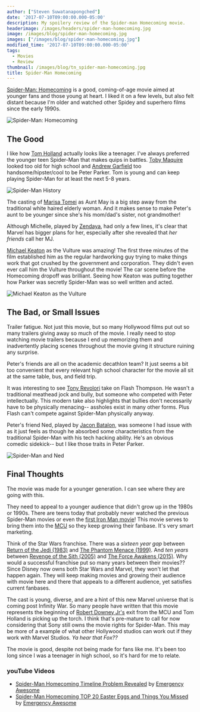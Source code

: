 ```yaml
---
author: ["Steven Suwatanapongched"]
date: '2017-07-10T09:00:00.000-05:00'
description: My spoilery review of the Spider-man Homecoming movie.
headerimage: /images/headers/spider-man-homecoming.jpg
image: /images/blog/spider-man-homecoming.jpg
images: ["/images/blog/spider-man-homecoming.jpg"]
modified_time: '2017-07-10T09:00:00.000-05:00'
tags:
  - Movies
  - Review
thumbnail: /images/blog/tn_spider-man-homecoming.jpg
title: Spider-Man Homecoming
---
```



[Spider-Man: Homecoming](http://www.imdb.com/title/tt2250912/) is a good, coming-of-age movie aimed at younger fans and those young at heart. I liked it on a few levels, but also felt distant because I'm older and watched other Spidey and superhero films since the early 1990s.

![Spider-Man: Homecoming](/images/blog/spider-man-homecoming.jpg)

## The Good

I like how [Tom Holland](https://en.wikipedia.org/wiki/Tom_Holland_(actor)) actually looks like a teenager. I've always preferred the younger teen Spider-Man that makes quips in battles. [Toby Maquire](http://www.imdb.com/name/nm0001497/) looked too old for high school and [Andrew Garfield](http://www.imdb.com/name/nm1940449/) too handsome/hipster/cool to be Peter Parker. Tom is young and can keep playing Spider-Man for at least the next 5-8 years.

![Spider-Man History](/images/blog/spider-man-character-history.jpg)

The casting of [Marisa Tomei](http://www.imdb.com/name/nm0000673/) as Aunt May is a big step away from the traditional white haired elderly woman. And it makes sense to make Peter's aunt to be younger since she's his mom/dad's sister, not grandmother!

Although Michelle, played by [Zendaya](http://www.imdb.com/name/nm3918035/), had only a few lines, it's clear that Marvel has bigger plans for her, especially after she revealed that *her friends* call her MJ.

[Michael Keaton](http://www.imdb.com/name/nm0000474/) as the Vulture was amazing! The first three minutes of the film established him as the regular hardworking guy trying to make things work that got crushed by the government and corporation. They didn't even ever call him the Vulture throughout the movie! The car scene before the Homecoming dropoff was brilliant. Seeing how Keaton was putting together how Parker was secretly Spider-Man was so well written and acted.

![Michael Keaton as the Vulture](/images/blog/spider-man-michael-keaton-vulture.jpg)

## The Bad, or Small Issues

Trailer fatigue. Not just this movie, but so many Hollywood films put out so many trailers giving away so much of the movie. I really need to stop watching movie trailers because I end up memorizing them and inadvertently placing scenes throughout the movie giving it structure ruining any surprise.

Peter's friends are all on the academic decathlon team? It just seems a bit too convenient that every relevant high school character for the movie all sit at the same table, bus, and field trip.

It was interesting to see [Tony Revolori](http://www.imdb.com/name/nm1727825/) take on Flash Thompson. He wasn't a traditional meathead jock and bully, but someone who competed with Peter intellectually. This modern take also highlights that bullies don't necessarily have to be physically menacing-- assholes exist in many other forms. Plus Flash can't compete against Spider-Man physically anyway.

Peter's friend Ned, played by [Jacon Batalon](http://www.imdb.com/name/nm8188622/), was someone I had issue with as it just feels as though he absorbed some characteristics from the traditional Spider-Man with his tech hacking ability. He's an obvious comedic sidekick-- but I like those traits in Peter Parker.

![Spider-Man and Ned](/images/blog/spider-man-homecoming-ned.jpg)

## Final Thoughts

The movie was made for a younger generation. I can see where they are going with this.

They need to appeal to a younger audience that didn't grow up in the 1980s or 1990s. There are teens today that probably never watched the previous Spider-Man movies or even the [first Iron Man movie](http://www.imdb.com/title/tt0371746/)! This movie serves to bring them into the [MCU](https://en.wikipedia.org/wiki/Marvel_Cinematic_Universe) so they keep growing their fanbase. It's very smart marketing.

Think of the Star Wars franchise. There was a *sixteen year gap* between [Return of the Jedi (1983)](http://www.imdb.com/title/tt0086190/) and [The Phantom Menace (1999)](http://www.imdb.com/title/tt0120915/). And *ten years* between [Revenge of the Sith (2005)](http://www.imdb.com/title/tt0121766/) and [The Force Awakens (2015)](http://www.imdb.com/title/tt2488496/). Why would a successful franchise put so many years between their movies?? Since Disney now owns both Star Wars and Marvel, they won't let that happen again. They will keep making movies and growing their audience with movie here and there that appeals to a different audience, yet satisfies current fanbases.

The cast is young, diverse, and are a hint of this new Marvel universe that is coming post Infinity War. So many people have written that this movie represents the beginning of [Robert Downey Jr's](http://www.imdb.com/name/nm0000375/) exit from the MCU and Tom Holland is picking up the torch. I think that's pre-mature to call for now considering that Sony still owns the movie rights for Spider-Man. This may be more of a example of what other Hollywood studios can work out if they work with Marvel Studios. *Ya hear that Fox??*

The movie is good, despite not being made for fans like me. It's been too long since I was a teenager in high school, so it's hard for me to relate.

### youTube Videos

* [Spider-Man Homecoming Timeline Problem Revealed](https://www.youtube.com/watch?v=562Hjb5af1A) by [Emergency Awesome](https://www.youtube.com/user/emergencyawesome)
* [Spider-Man Homecoming TOP 20 Easter Eggs and Things You Missed](https://www.youtube.com/watch?v=zIfxPwtlLT8) by [Emergency Awesome](https://www.youtube.com/user/emergencyawesome)